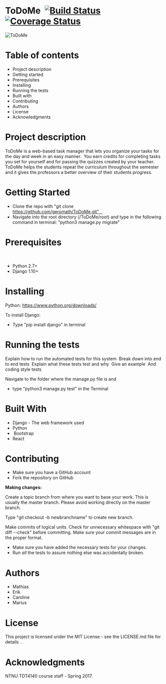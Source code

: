 # ToDoMe  [![Build Status](https://travis-ci.org/geromath/ToDoMe.svg?branch=master)](https://travis-ci.org/geromath/ToDoMe)  [![Coverage Status](https://coveralls.io/repos/github/geromath/ToDoMe/badge.svg?branch=master)](https://coveralls.io/github/geromath/ToDoMe?branch=master)

![ToDoMe](https://raw.github.com/geromath/ToDoMe/dev/images/todome_logo.png)


# Table of contents 
- Project description 
- Getting started 
- Prerequisites 
- Installing 
- Running the tests 
- Built with 
- Contributing 
- Authors 
- License 
- Acknowledgments  

# Project description 
ToDoMe is a web-based task manager that lets you organize your tasks for the day and week in an easy manner. 
You earn credits for completing tasks you set for yourself and for passing the quizzes created by your teacher. 
ToDoMe helps the students repeat the curriculum throughout the semester and it gives the professors a better overview of their students progress.

# Getting Started

- Clone the repo with "git clone https://github.com/geromath/ToDoMe.git"   
- Navigate into the root directory (/ToDoMe/root) and type in the following command in terminal:
"python3 manage.py migrate"


# Prerequisites

<What things you need to install the software and how to install them> 
<Give examples>  

- Python 2.7+ 
- Django 1.10+ 


# Installing  
Python: https://www.python.org/downloads/

To install Django:

- Type "pip install django" in terminal


# Running the tests  

Explain how to run the automated tests for this system 
Break down into end to end tests
 Explain what these tests test and why
 Give an example
 And coding style tests

Navigate to the folder where the manage.py file is and
- type "python3 manage.py test" in the Terminal



# Built With  

- Django - The web framework used 
- Python
-  Bootstrap 
- React

# Contributing
- Make sure you have a GitHub account
- Fork the repository on GitHub

__Making changes:__

Create a topic branch from where you want to base your work.
This is usually the master branch.
Please avoid working directly on the master branch.

Type "git checkout -b newbranchname" to create new branch.

Make commits of logical units.
Check for unnecessary whitespace with "git diff --check" before committing.
Make sure your commit messages are in the proper format.
- Make sure you have added the necessary tests for your changes.
- Run _all_ the tests to assure nothing else was accidentally broken.

# Authors  
- Mathias
- Erik
- Caroline
- Marius

# License
This project is licensed under the MIT License - see the LICENSE.md file for details  .

# Acknowledgments  
NTNU TDT4140 course staff - Spring 2017.

